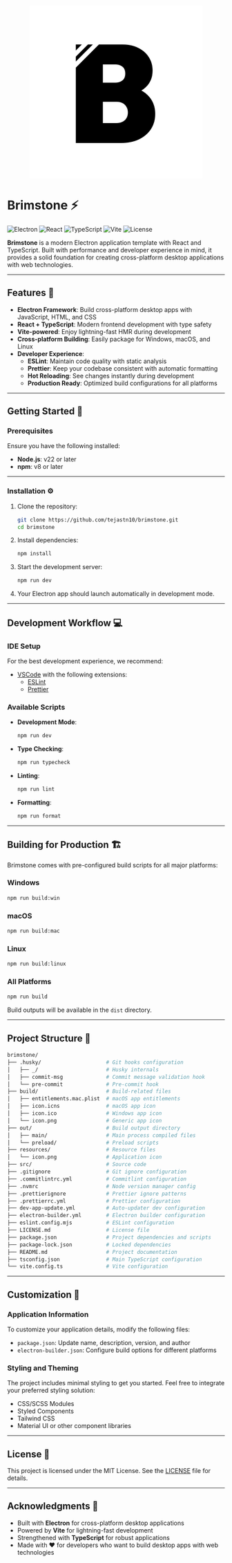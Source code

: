 <p align="center">
  <img src="logo.svg" alt="Brimstone Logo">
</p>

# Brimstone ⚡

![Electron](https://img.shields.io/badge/Electron-Latest-47848F?logo=electron&logoColor=white)
![React](https://img.shields.io/badge/React-19%2B-61DAFB?logo=react&logoColor=white)
![TypeScript](https://img.shields.io/badge/TypeScript-5%2B-007ACC?logo=typescript&logoColor=white)
![Vite](https://img.shields.io/badge/Vite-6%2B-646CFF?logo=vite&logoColor=white)
![License](https://img.shields.io/badge/License-MIT-yellow?logo=open-source-initiative&logoColor=white)

**Brimstone** is a modern Electron application template with React and TypeScript. Built with
performance and developer experience in mind, it provides a solid foundation for creating
cross-platform desktop applications with web technologies.

---

## Features 🌟

- **Electron Framework**: Build cross-platform desktop apps with JavaScript, HTML, and CSS
- **React + TypeScript**: Modern frontend development with type safety
- **Vite-powered**: Enjoy lightning-fast HMR during development
- **Cross-platform Building**: Easily package for Windows, macOS, and Linux
- **Developer Experience**:
  - **ESLint**: Maintain code quality with static analysis
  - **Prettier**: Keep your codebase consistent with automatic formatting
  - **Hot Reloading**: See changes instantly during development
  - **Production Ready**: Optimized build configurations for all platforms

---

## Getting Started 🚀

### Prerequisites

Ensure you have the following installed:

- **Node.js**: v22 or later
- **npm**: v8 or later

---

### Installation ⚙️

1. Clone the repository:

   ```bash
   git clone https://github.com/tejastn10/brimstone.git
   cd brimstone
   ```

2. Install dependencies:

   ```bash
   npm install
   ```

3. Start the development server:

   ```bash
   npm run dev
   ```

4. Your Electron app should launch automatically in development mode.

---

## Development Workflow 💻

### IDE Setup

For the best development experience, we recommend:

- [VSCode](https://code.visualstudio.com/) with the following extensions:
  - [ESLint](https://marketplace.visualstudio.com/items?itemName=dbaeumer.vscode-eslint)
  - [Prettier](https://marketplace.visualstudio.com/items?itemName=esbenp.prettier-vscode)

### Available Scripts

- **Development Mode**:

  ```bash
  npm run dev
  ```

- **Type Checking**:

  ```bash
  npm run typecheck
  ```

- **Linting**:

  ```bash
  npm run lint
  ```

- **Formatting**:

  ```bash
  npm run format
  ```

---

## Building for Production 🏗️

Brimstone comes with pre-configured build scripts for all major platforms:

### Windows

```bash
npm run build:win
```

### macOS

```bash
npm run build:mac
```

### Linux

```bash
npm run build:linux
```

### All Platforms

```bash
npm run build
```

Build outputs will be available in the `dist` directory.

---

## Project Structure 📁

```bash
brimstone/
├── .husky/                     # Git hooks configuration
│   ├── _/                      # Husky internals
│   ├── commit-msg              # Commit message validation hook
│   └── pre-commit              # Pre-commit hook
├── build/                      # Build-related files
│   ├── entitlements.mac.plist  # macOS app entitlements
│   ├── icon.icns               # macOS app icon
│   ├── icon.ico                # Windows app icon
│   └── icon.png                # Generic app icon
├── out/                        # Build output directory
│   ├── main/                   # Main process compiled files
│   └── preload/                # Preload scripts
├── resources/                  # Resource files
│   └── icon.png                # Application icon
├── src/                        # Source code
├── .gitignore                  # Git ignore configuration
├── .commitlintrc.yml           # Commitlint configuration
├── .nvmrc                      # Node version manager config
├── .prettierignore             # Prettier ignore patterns
├── .prettierrc.yml             # Prettier configuration
├── dev-app-update.yml          # Auto-updater dev configuration
├── electron-builder.yml        # Electron builder configuration
├── eslint.config.mjs           # ESLint configuration
├── LICENSE.md                  # License file
├── package.json                # Project dependencies and scripts
├── package-lock.json           # Locked dependencies
├── README.md                   # Project documentation
├── tsconfig.json               # Main TypeScript configuration
└── vite.config.ts              # Vite configuration
```

---

## Customization 🔧

### Application Information

To customize your application details, modify the following files:

- `package.json`: Update name, description, version, and author
- `electron-builder.json`: Configure build options for different platforms

### Styling and Theming

The project includes minimal styling to get you started. Feel free to integrate your preferred
styling solution:

- CSS/SCSS Modules
- Styled Components
- Tailwind CSS
- Material UI or other component libraries

---

## License 📜

This project is licensed under the MIT License. See the [LICENSE](LICENSE.md) file for details.

---

## Acknowledgments 🙌

- Built with **Electron** for cross-platform desktop applications
- Powered by **Vite** for lightning-fast development
- Strengthened with **TypeScript** for robust applications
- Made with ❤️ for developers who want to build desktop apps with web technologies
